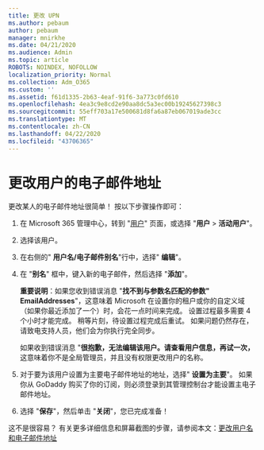 ```yaml
---
title: 更改 UPN
ms.author: pebaum
author: pebaum
manager: mnirkhe
ms.date: 04/21/2020
ms.audience: Admin
ms.topic: article
ROBOTS: NOINDEX, NOFOLLOW
localization_priority: Normal
ms.collection: Adm_O365
ms.custom: ''
ms.assetid: f61d1335-2b63-4eaf-91f6-3a773c0fd610
ms.openlocfilehash: 4ea3c9e8cd2e90aa8dc5a3ec00b19245627398c3
ms.sourcegitcommit: 55eff703a17e500681d8fa6a87eb067019ade3cc
ms.translationtype: MT
ms.contentlocale: zh-CN
ms.lasthandoff: 04/22/2020
ms.locfileid: "43706365"
---
```

# <a name="change-a-users-email-address"></a>更改用户的电子邮件地址

更改某人的电子邮件地址很简单！ 按以下步骤操作即可：
  
1. 在 Microsoft 365 管理中心，转到 "[用户](https://go.microsoft.com/fwlink/p/?linkid=834822)" 页面，或选择 "**用户** \> **活动用户**"。
    
2. 选择该用户。
    
3. 在右侧的" **用户名/电子邮件别名**"行中，选择" **编辑**"。
    
4. 在 "**别名**" 框中，键入新的电子邮件，然后选择 "**添加**"。
    
    **重要说明**：如果您收到错误消息 "**找不到与参数名匹配的参数" EmailAddresses**"，这意味着 Microsoft 在设置你的租户或你的自定义域（如果你最近添加了一个）时，会花一点时间来完成。 设置过程最多需要 4 个小时才能完成。 稍等片刻，待设置过程完成后重试。 如果问题仍然存在，请致电支持人员，他们会为你执行完全同步。
    
    如果收到错误消息 "**很抱歉，无法编辑该用户。请查看用户信息，再试一次，** 这意味着你不是全局管理员，并且没有权限更改用户的名称。
    
5. 对于要为该用户设置为主要电子邮件地址的地址，选择" **设置为主要**"。 如果你从 GoDaddy 购买了你的订阅，则必须登录到其管理控制台才能设置主电子邮件地址。 
    
6. 选择 "**保存**"，然后单击 "**关闭**"，您已完成准备！
    
这不是很容易？ 有关更多详细信息和屏幕截图的步骤，请参阅本文：[更改用户名和电子邮件地址](https://docs.microsoft.com/office365/admin/add-users/change-a-user-name-and-email-address)
  

